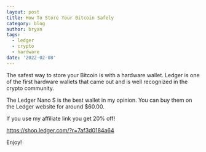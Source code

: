 ```yaml
---
layout: post
title: How To Store Your Bitcoin Safely
category: blog
author: bryan
tags:
  - ledger
  - crypto
  - hardware
date: '2022-02-08'
---
```

The safest way to store your Bitcoin is with a hardware wallet. Ledger is one of the first hardware wallets that came out and is well recognized in the crypto community.

The Ledger Nano S is the best wallet in my opinion. You can buy them on the Ledger website for around $60.00.

If you use my affiliate link you get 20% off!

<https://shop.ledger.com/?r=7af3d0184a64>

Enjoy!
